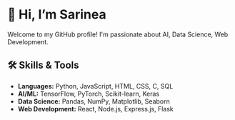   
# 👋 Hi, I’m Sarinea

Welcome to my GitHub profile! I'm passionate about AI, Data Science, Web Development.

## 🛠️ Skills & Tools

- **Languages:** Python, JavaScript, HTML, CSS, C, SQL
- **AI/ML:** TensorFlow, PyTorch, Scikit-learn, Keras
- **Data Science:** Pandas, NumPy, Matplotlib, Seaborn
- **Web Development:** React, Node.js, Express.js, Flask


<!---
Sarinea/Sarinea is a ✨ special ✨ repository because its `README.md` (this file) appears on your GitHub profile.
You can click the Preview link to take a look at your changes.
--->
